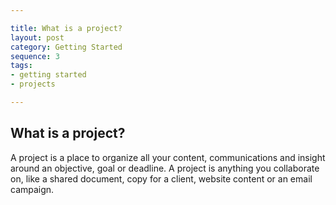 ```yaml
---

title: What is a project?
layout: post
category: Getting Started
sequence: 3
tags:
- getting started
- projects

---
```


## What is a project?
A project is a place to organize all your content, communications and insight around an objective, goal or deadline. A project is anything you collaborate on, like a shared document, copy for a client, website content or an email campaign.
